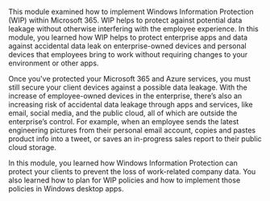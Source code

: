 This module examined how to implement Windows Information Protection (WIP) within Microsoft 365. WIP helps to protect against potential data leakage without otherwise interfering with the employee experience. In this module, you learned how WIP helps to protect enterprise apps and data against accidental data leak on enterprise-owned devices and personal devices that employees bring to work without requiring changes to your environment or other apps.

Once you've protected your Microsoft 365 and Azure services, you must still secure your client devices against a possible data leakage. With the increase of employee-owned devices in the enterprise, there’s also an increasing risk of accidental data leakage through apps and services, like email, social media, and the public cloud, all of which are outside the enterprise’s control. For example, when an employee sends the latest engineering pictures from their personal email account, copies and pastes product info into a tweet, or saves an in-progress sales report to their public cloud storage.

In this module, you learned how Windows Information Protection can protect your clients to prevent the loss of work-related company data. You also learned how to plan for WIP policies and how to implement those policies in Windows desktop apps.<br>
